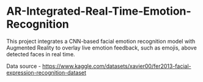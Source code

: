 # AR-Integrated-Real-Time-Emotion-Recognition
This project integrates a CNN-based facial emotion recognition model with Augmented Reality to overlay live emotion feedback, such as emojis, above detected faces in real time.


 Data source - https://www.kaggle.com/datasets/xavier00/fer2013-facial-expression-recognition-dataset
